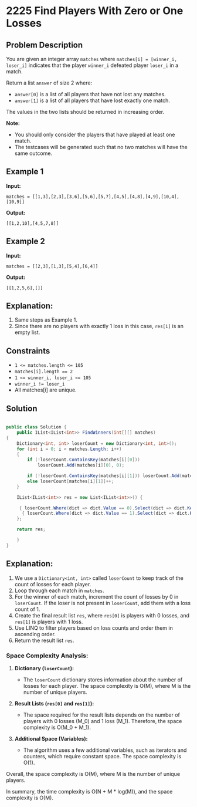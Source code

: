 # 2225 Find Players With Zero or One Losses

## Problem Description

You are given an integer array `matches` where `matches[i] = [winner_i, loser_i]` indicates that the player `winner_i` defeated player `loser_i` in a match.

Return a list `answer` of size 2 where:

- `answer[0]` is a list of all players that have not lost any matches.
- `answer[1]` is a list of all players that have lost exactly one match.

The values in the two lists should be returned in increasing order.

**Note:**
- You should only consider the players that have played at least one match.
- The testcases will be generated such that no two matches will have the same outcome.

## Example 1

**Input:**
```plaintext
matches = [[1,3],[2,3],[3,6],[5,6],[5,7],[4,5],[4,8],[4,9],[10,4],[10,9]]
```

**Output:**
```plaintext
[[1,2,10],[4,5,7,8]]
```

## Example 2

**Input:**
```plaintext
matches = [[2,3],[1,3],[5,4],[6,4]]
```

**Output:**
```plaintext
[[1,2,5,6],[]]
```

## Explanation:
1. Same steps as Example 1.
2. Since there are no players with exactly 1 loss in this case, `res[1]` is an empty list.

## Constraints

- `1 <= matches.length <= 105`
- `matches[i].length == 2`
- `1 <= winner_i, loser_i <= 105`
- `winner_i != loser_i`
- All matches[i] are unique.

## Solution 
```csharp

public class Solution {
    public IList<IList<int>> FindWinners(int[][] matches)
{
    Dictionary<int, int> loserCount = new Dictionary<int, int>();
    for (int i = 0; i < matches.Length; i++)
    {
        if (!loserCount.ContainsKey(matches[i][0]))
            loserCount.Add(matches[i][0], 0);

        if (!loserCount.ContainsKey(matches[i][1])) loserCount.Add(matches[i][1], 1);  
        else loserCount[matches[i][1]]++;
    }

    IList<IList<int>> res = new List<IList<int>>() {

     { loserCount.Where(dict => dict.Value == 0).Select(dict => dict.Key).Order().ToList() },
      { loserCount.Where(dict => dict.Value == 1).Select(dict => dict.Key).Order().ToList() }
    };

    return res;

    }
}

```

## Explanation:
1. We use a `Dictionary<int, int>` called `loserCount` to keep track of the count of losses for each player.
2. Loop through each match in `matches`.
3. For the winner of each match, increment the count of losses by 0 in `loserCount`. If the loser is not present in `loserCount`, add them with a loss count of 1.
4. Create the final result list `res`, where `res[0]` is players with 0 losses, and `res[1]` is players with 1 loss.
5. Use LINQ to filter players based on loss counts and order them in ascending order.
6. Return the result list `res`.


### Space Complexity Analysis:

1. **Dictionary (`loserCount`):**
   - The `loserCount` dictionary stores information about the number of losses for each player. The space complexity is O(M), where M is the number of unique players.

2. **Result Lists (`res[0]` and `res[1]`):**
   - The space required for the result lists depends on the number of players with 0 losses (M_0) and 1 loss (M_1). Therefore, the space complexity is O(M_0 + M_1).

3. **Additional Space (Variables):**
   - The algorithm uses a few additional variables, such as iterators and counters, which require constant space. The space complexity is O(1).

Overall, the space complexity is O(M), where M is the number of unique players.

In summary, the time complexity is O(N + M * log(M)), and the space complexity is O(M).

